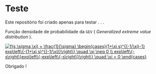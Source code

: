 # Teste

Este repositório foi criado apenas para testar . . .

Função densidade de probabilidade da <code>GEV</code> (<i> Generalized extreme value distribution </i>).

<a href="https://www.codecogs.com/eqnedit.php?latex=f(s,\sigma,\xi)&space;=&space;\frac{1}{\sigma}&space;\begin{cases}(1&plus;\xi&space;s)^{(-1/\xi)-1}&space;exp\left\{-(1&plus;\xi&space;s)^{(-1/\xi)}\right\}&space;\quad&space;\xi&space;\neq&space;0&space;\\&space;exp\left\{-s\right\}exp\left\{-exp\left\{-s\right\}\right\}&space;\quad&space;\xi&space;=&space;0&space;\end{cases}" target="_blank"><img src="https://latex.codecogs.com/gif.latex?f(s,\sigma,\xi)&space;=&space;\frac{1}{\sigma}&space;\begin{cases}(1&plus;\xi&space;s)^{(-1/\xi)-1}&space;exp\left\{-(1&plus;\xi&space;s)^{(-1/\xi)}\right\}&space;\quad&space;\xi&space;\neq&space;0&space;\\&space;exp\left\{-s\right\}exp\left\{-exp\left\{-s\right\}\right\}&space;\quad&space;\xi&space;=&space;0&space;\end{cases}" title="f(s,\sigma,\xi) = \frac{1}{\sigma} \begin{cases}(1+\xi s)^{(-1/\xi)-1} exp\left\{-(1+\xi s)^{(-1/\xi)}\right\} \quad \xi \neq 0 \\ exp\left\{-s\right\}exp\left\{-exp\left\{-s\right\}\right\} \quad \xi = 0 \end{cases}" /></a>


Obrigado !

